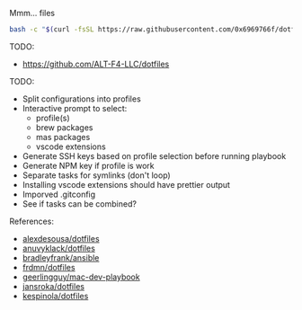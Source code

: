 Mmm... files

<!--
```bash
curl https://raw.githubusercontent.com/0x6969766f/dotfiles/main/bin/install.sh --output install.sh
chmod +x install.sh
sh install.sh
```
-->

```bash
bash -c "$(curl -fsSL https://raw.githubusercontent.com/0x6969766f/dotfiles/main/bin/dotfiles)"
```

TODO:

- https://github.com/ALT-F4-LLC/dotfiles

TODO:

- Split configurations into profiles
- Interactive prompt to select:
  - profile(s)
  - brew packages
  - mas packages
  - vscode extensions
- Generate SSH keys based on profile selection before running playbook
- Generate NPM key if profile is work
- Separate tasks for symlinks (don't loop)
- Installing vscode extensions should have prettier output
- Imporved .gitconfig
- See if tasks can be combined?

References:

- [alexdesousa/dotfiles](https://github.com/alexdesousa/dotfiles)
- [anuvyklack/dotfiles](https://github.com/anuvyklack/dotfiles)
- [bradleyfrank/ansible](https://github.com/bradleyfrank/ansible)
- [frdmn/dotfiles](https://github.com/frdmn/dotfiles)
- [geerlingguy/mac-dev-playbook](https://github.com/geerlingguy/mac-dev-playbook)
- [jansroka/dotfiles](https://github.com/jansroka/dotfiles)
- [kespinola/dotfiles](https://github.com/kespinola/dotfiles)
